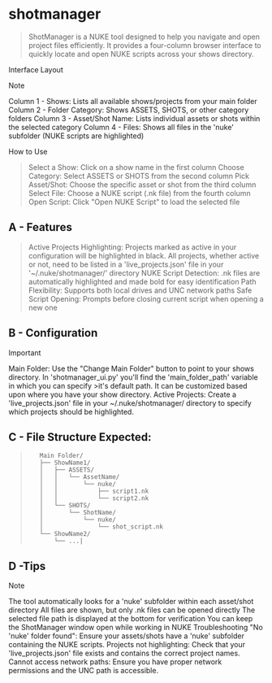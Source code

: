# shotmanager
>ShotManager is a NUKE tool designed to help you navigate and open project files efficiently. It provides a four-column browser interface to quickly locate and open NUKE scripts across your shows directory.

Interface Layout
>[!NOTE]
>Column 1 - Shows: Lists all available shows/projects from your main folder
>Column 2 - Folder Category: Shows ASSETS, SHOTS, or other category folders 
>Column 3 - Asset/Shot Name: Lists individual assets or shots within the selected category 
>Column 4 - Files: Shows all files in the 'nuke' subfolder (NUKE scripts are highlighted)

How to Use
>Select a Show: Click on a show name in the first column 
>Choose Category: Select ASSETS or SHOTS from the second column 
>Pick Asset/Shot: Choose the specific asset or shot from the third column 
>Select File: Choose a NUKE script (.nk file) from the fourth column 
>Open Script: Click "Open NUKE Script" to load the selected file 

## A - Features 
>Active Projects Highlighting: Projects marked as active in your configuration will be highlighted in black. All projects, whether active or not, need to be listed in a 'live_projects.json' file in your '~/.nuke/shotmanager/' directory 
>NUKE Script Detection: .nk files are automatically highlighted and made bold for easy identification 
>Path Flexibility: Supports both local drives and UNC network paths 
>Safe Script Opening: Prompts before closing current script when opening a new one 

## B - Configuration
>[!IMPORTANT]
>Main Folder: Use the "Change Main Folder" button to point to your shows directory. In 'shotmanager_ui.py' you'll find the 'main_folder_path' variable in which you can specify >it's default path. It can be customized based upon where you have your show directory. 
>Active Projects: Create a 'live_projects.json' file in your ~/.nuke/shotmanager/ directory to specify which projects should be highlighted. 

## C - File Structure Expected:
>        Main Folder/
>        ├── ShowName1/
>        │   ├── ASSETS/
>        │   │   └── AssetName/
>        │   │       └── nuke/
>        │   │           ├── script1.nk
>        │   │           └── script2.nk
>        │   └── SHOTS/
>        │       └── ShotName/
>        │           └── nuke/
>        │               └── shot_script.nk
>        └── ShowName2/
>            └── ...|

         
## D -Tips
>[!NOTE]
The tool automatically looks for a 'nuke' subfolder within each asset/shot directory 
All files are shown, but only .nk files can be opened directly 
The selected file path is displayed at the bottom for verification 
You can keep the ShotManager window open while working in NUKE 
Troubleshooting 
"No 'nuke' folder found": Ensure your assets/shots have a 'nuke' subfolder containing the NUKE scripts. 
Projects not highlighting: Check that your 'live_projects.json' file exists and contains the correct project names. 
Cannot access network paths: Ensure you have proper network permissions and the UNC path is accessible. 

[^1]: Sources
For additional support or feature requests, contact Loucas RONGEART -- loucas.rongeart@gmail.com 
ShotManager v1.0 

